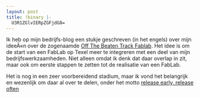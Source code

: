 ```yaml
---
layout: post
title: !binary |-
  U3R1ZGlvIERpZGFjdG8=
---
```

<p>Ik heb op mijn bedrijfs-blog een stukje geschreven (in het engels) over mijn ideeÃ«n over de zogenaamde <a href="http://dovadi.com/2009/6/29/short-update-studio-didacto">Off The Beaten Track Fablab</a>. Het idee is om de start van een FabLab op Texel meer te integreren met een deel van mijn bedrijfswerkzaamheden. Niet alleen omdat ik denk dat daar overlap in zit, maar ook om eerste stappen te zetten tot de realisatie van een FabLab.</p>
<p>Het is nog in een zeer voorbereidend stadium, maar ik vond het belangrijk en wezenlijk om daar al over te delen, onder het motto <a href="http://www.catb.org/esr/writings/cathedral-bazaar/cathedral-bazaar/ar01s04.html">release early, release often</a></p>
